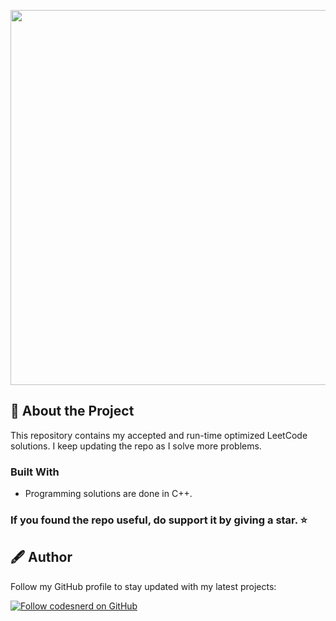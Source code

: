 <p align="center">
  <a href="https://leetcode.com/">
    <img width= "600px" src="https://user-images.githubusercontent.com/70039999/125170174-1317cb00-e1c7-11eb-861e-efb0b3ca368d.png"/>
  </a>
</p>

## 🧾 About the Project
This repository contains my accepted and run-time optimized LeetCode solutions. I keep updating the repo as I solve more problems.

### Built With
* Programming solutions are done in C++.

### If you found the repo useful, do support it by giving a star. ⭐

## 🖋 Author
Follow my GitHub profile to stay updated with my latest projects:

[![Follow codesnerd on GitHub](https://img.shields.io/badge/Connect-codesnerd-black.svg?logo=GitHub&longCache=true&style=social&label=Follow)](https://github.com/codesnerd)
